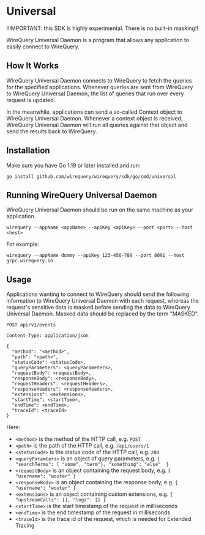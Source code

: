 # Universal

!!IMPORTANT: this SDK is highly experimental. There is no built-in masking!!

WireQuery Universal Daemon is a program that allows any application to easily connect to WireQuery.

## How It Works

WireQuery Universal Daemon connects to WireQuery to fetch the queries for the specified applications. Whenever queries are sent from
WireQuery to WireQuery Universal Daemon, the list of queries that run over every request is updated.

In the meanwhile, applications can send a so-called Context object to WireQuery Universal Daemon. Whenever a context object is received,
WireQuery Universal Daemon will run all queries against that object and send the results back to WireQuery.

## Installation

Make sure you have Go 1.19 or later installed and run:
```
go install github.com/wirequery/wirequery/sdk/go/cmd/universal
```

## Running WireQuery Universal Daemon

WireQuery Universal Daemon should be run on the same machine as your application.
```
wirequery --appName <appName> --apiKey <apiKey> --port <port> --host <host>
```
For example:
```
wirequery --appName dummy --apiKey 123-456-789 --port 8091 --host grpc.wirequery.io
```

## Usage

Applications wanting to connect to WireQuery should send the following information to WireQuery Universal Daemon with
each request, whereas the request's sensitive data is masked before sending the data to WireQuery Universal Daemon.
Masked data should be replaced by the term "MASKED".
```
POST api/v1/events

Content-Type: application/json

{
  "method": "<method>",
  "path": "<path>",
  "statusCode": <statusCode>,
  "queryParameters": <queryParameters>,
  "requestBody": <requestBody>,
  "responseBody": <responseBody>,
  "requestHeaders": <requestHeaders>,
  "responseHeaders": <responseHeaders>,
  "extensions": <extensions>,
  "startTime": <startTime>,
  "endTime": <endTime>,
  "traceId": <traceId>
}
```

Here:
- `<method>` is the method of the HTTP call, e.g. `POST`
- `<path>` is the path of the HTTP call, e.g. `/api/users/1`
- `<statusCode>` is the status code of the HTTP call, e.g. `200`
- `<queryParamters>` is an object of query parameters, e.g. `{ "searchTerms": [ "some", "term"], "something": "else"  }`
- `<requestBody>` is an object containing the request body, e.g. `{ "username": "wouter" }`
- `<responseBody>` is an object containing the response body, e.g. `{ "username": "wouter" }`
- `<extensions>` is an object containing custom extensions, e.g. `{ "upstreamCalls": [], "logs": [] }`
- `<startTime>` is the start timestamp of the request in milliseconds
- `<endTime>` is the end timestamp of the request in milliseconds
- `<traceId>` is the trace id of the request, which is needed for Extended Tracing

